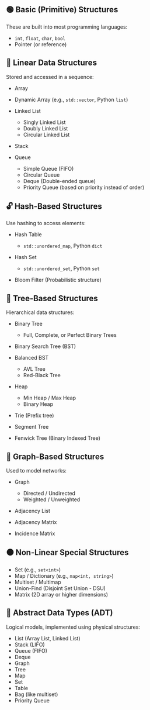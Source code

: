 ## 🟢 Basic (Primitive) Structures

These are built into most programming languages:

* `int`, `float`, `char`, `bool`
* Pointer (or reference)

## 🔸 Linear Data Structures

Stored and accessed in a sequence:

* Array
* Dynamic Array (e.g., `std::vector`, Python `list`)
* Linked List

  * Singly Linked List
  * Doubly Linked List
  * Circular Linked List
* Stack
* Queue

  * Simple Queue (FIFO)
  * Circular Queue
  * Deque (Double-ended queue)
  * Priority Queue (based on priority instead of order)

## 🔓 Hash-Based Structures

Use hashing to access elements:

* Hash Table

  * `std::unordered_map`, Python `dict`
* Hash Set

  * `std::unordered_set`, Python `set`
* Bloom Filter (Probabilistic structure)

## 🔶 Tree-Based Structures

Hierarchical data structures:

* Binary Tree

  * Full, Complete, or Perfect Binary Trees
* Binary Search Tree (BST)
* Balanced BST

  * AVL Tree
  * Red-Black Tree
* Heap

  * Min Heap / Max Heap
  * Binary Heap
* Trie (Prefix tree)
* Segment Tree
* Fenwick Tree (Binary Indexed Tree)

## 🔺 Graph-Based Structures

Used to model networks:

* Graph

  * Directed / Undirected
  * Weighted / Unweighted
* Adjacency List
* Adjacency Matrix
* Incidence Matrix

## ⚫ Non-Linear Special Structures

* Set (e.g., `set<int>`)
* Map / Dictionary (e.g., `map<int, string>`)
* Multiset / Multimap
* Union-Find (Disjoint Set Union - DSU)
* Matrix (2D array or higher dimensions)

## 🧠 Abstract Data Types (ADT)

Logical models, implemented using physical structures:

* List (Array List, Linked List)
* Stack (LIFO)
* Queue (FIFO)
* Deque
* Graph
* Tree
* Map
* Set
* Table
* Bag (like multiset)
* Priority Queue
